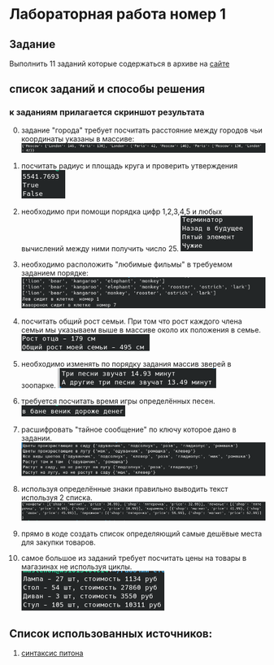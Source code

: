 # Лабораторная работа номер 1

## Задание

Выполнить 11 заданий которые содержаться в архиве на [сайте](https://evil-teacher.on.fleek.co/python/lab01/)

## список заданий и способы решения
### к заданиям прилагается скриншот результата
0. задание "города" требует посчитать расстояние между городов чьи координаты указаны в массиве:
![Alt text](Screenshot_20240309_155658.png)
1. посчитать радиус и площадь круга и проверить утверждения
![Alt text](Screenshot_20240309_155724.png)
2. необходимо при помощи порядка цифр 1,2,3,4,5 и любых вычислений между ними получить число 25.
![Alt text](Screenshot_20240309_155736.png)
3. необходимо расположить "любимые фильмы" в требуемом заданием порядке:
![Alt text](Screenshot_20240309_155800.png)
4. посчитать общий рост семьи. При том что рост каждого члена семьи мы указываем выше в массиве около их положения в семье.
![Alt text](Screenshot_20240309_155816.png)
5. необходимо изменять по порядку задания массив зверей в зоопарке.
![Alt text](Screenshot_20240309_155829.png)
6. требуется посчитать время игры определённых песен.
![Alt text](Screenshot_20240309_155839.png)
7. расшифровать "тайное сообщение" по ключу которое дано в задании.
![Alt text](Screenshot_20240309_155859.png)
8. используя определённые знаки правильно выводить текст используя 2 списка.
![Alt text](Screenshot_20240309_155909.png)

10. прямо в коде создать список определяющий самые дешёвые места для закупки товаров.

11. самое большое из заданий требует посчитать цены на товары в магазинах не используя циклы.
![Alt text](Screenshot_20240309_155916.png)

## Список использованных источников:

1. [синтаксис питона](https://cs.mipt.ru/algo/lessons/lab2.html)
